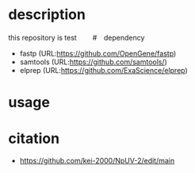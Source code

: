# description  
this repository is test　　
#　dependency  
- fastp (URL:https://github.com/OpenGene/fastp)  
- samtools (URL:https://github.com/samtools/)  
- elprep (URL:https://github.com/ExaScience/elprep)  

# usage  
# citation  
- https://github.com/kei-2000/NpUV-2/edit/main
